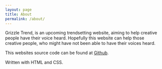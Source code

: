 ```yaml
---
layout: page
title: About
permalink: /about/
---
```

Grizzle Trend, is an upcoming trendsetting website, aiming to help creative people have their voice heard.
Hopefully this website can help those creative people, who might have not been able to have their voices heard.

This websites source code can be found at <a href="https://github.com/Tristan-Sessler/T1">Github</a>.

Written with HTML and CSS.
